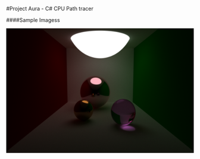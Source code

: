#Project Aura - C# CPU Path tracer

####Sample Imagess

![Path tracing image 1](/Images/aura_cornell1.bmp)
